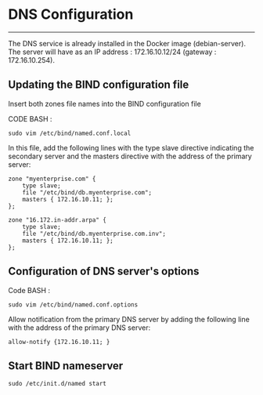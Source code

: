 # DNS Configuration
---

The DNS service is already installed in the Docker image (debian-server).
The server will have as an IP address : 172.16.10.12/24 (gateway : 172.16.10.254).

## Updating the BIND configuration file

Insert both zones file names into the BIND configuration file

CODE BASH :

    sudo vim /etc/bind/named.conf.local

In this file, add the following lines with the type slave directive indicating the secondary server and the masters directive with the address of the primary server:

    zone "myenterprise.com" {
        type slave;
        file "/etc/bind/db.myenterprise.com";
        masters { 172.16.10.11; };
    };

    zone "16.172.in-addr.arpa" {
        type slave;
        file "/etc/bind/db.myenterprise.com.inv";
        masters { 172.16.10.11; };
    };    

## Configuration of DNS server's options

Code BASH :

    sudo vim /etc/bind/named.conf.options

Allow notification from the primary DNS server by adding the following line with the address of the primary DNS server:

    allow-notify {172.16.10.11; }

## Start BIND nameserver

    sudo /etc/init.d/named start
